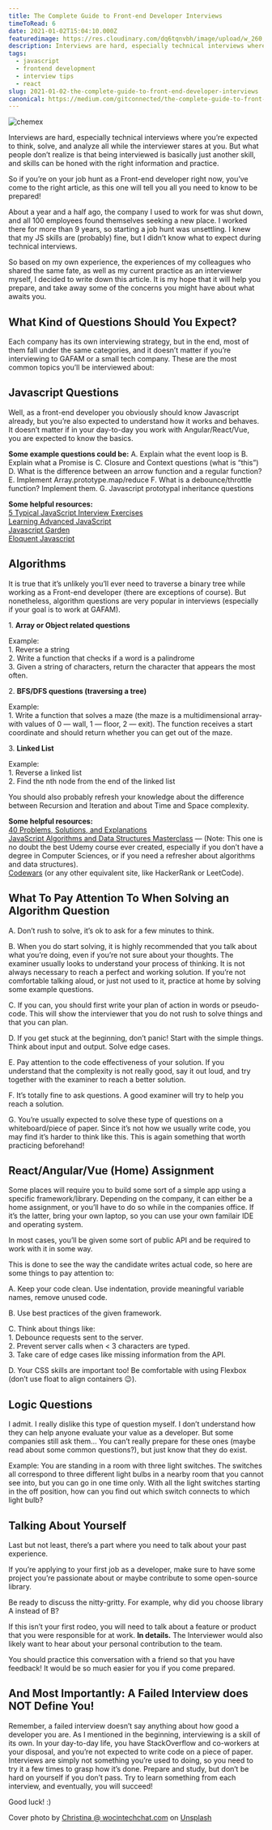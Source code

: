 ```yaml
---
title: The Complete Guide to Front-end Developer Interviews
timeToRead: 6
date: 2021-01-02T15:04:10.000Z
featuredimage: https://res.cloudinary.com/dq6tqnvbh/image/upload/w_260,h_350,q_auto,g_face,c_thumb,z_0.1/v1675543987/blog/1_2Acp2-iKTTMeBiDJehnYKA.jpg
description: Interviews are hard, especially technical interviews where you’re expected to think, solve, and analyze all while the interviewer stares at you. But what people don’t realize is that being interviewed is basically just another skill, and skills can be honed with the right information and practice.
tags:
  - javascript
  - frontend development
  - interview tips
  - react
slug: 2021-01-02-the-complete-guide-to-front-end-developer-interviews
canonical: https://medium.com/gitconnected/the-complete-guide-to-front-end-developer-interviews-e2f0f611c91e
---
```

![chemex](https://res.cloudinary.com/dq6tqnvbh/image/upload/w_900,q_auto/v1675543987/blog/1_2Acp2-iKTTMeBiDJehnYKA.jpg)

Interviews are hard, especially technical interviews where you’re expected to think, solve, and analyze all while the interviewer stares at you. But what people don’t realize is that being interviewed is basically just another skill, and skills can be honed with the right information and practice.

So if you’re on your job hunt as a Front-end developer right now, you’ve come to the right article, as this one will tell you all you need to know to be prepared!

About a year and a half ago, the company I used to work for was shut down, and all 100 employees found themselves seeking a new place. I worked there for more than 9 years, so starting a job hunt was unsettling. I knew that my JS skills are (probably) fine, but I didn’t know what to expect during technical interviews.

So based on my own experience, the experiences of my colleagues who shared the same fate, as well as my current practice as an interviewer myself, I decided to write down this article. It is my hope that it will help you prepare, and take away some of the concerns you might have about what awaits you.

## What Kind of Questions Should You Expect?
Each company has its own interviewing strategy, but in the end, most of them fall under the same categories, and it doesn’t matter if you’re interviewing to GAFAM or a small tech company. These are the most common topics you’ll be interviewed about:

## Javascript Questions
Well, as a front-end developer you obviously should know Javascript already, but you’re also expected to understand how it works and behaves. It doesn’t matter if in your day-to-day you work with Angular/React/Vue, you are expected to know the basics.

**Some example questions could be:**
A. Explain what the event loop is
B. Explain what a Promise is
C. Closure and Context questions (what is “this”)
D. What is the difference between an arrow function and a regular function?
E. Implement Array.prototype.map/reduce
F. What is a debounce/throttle function? Implement them.
G. Javascript prototypal inheritance questions

**Some helpful resources:**\
[5 Typical JavaScript Interview Exercises](https://www.sitepoint.com/5-typical-javascript-interview-exercises/)\
[Learning Advanced JavaScript](https://johnresig.com/apps/learn/)\
[Javascript Garden](http://bonsaiden.github.io/JavaScript-Garden/)\
[Eloquent Javascript](https://eloquentjavascript.net/)

## Algorithms
It is true that it’s unlikely you’ll ever need to traverse a binary tree while working as a Front-end developer (there are exceptions of course). But nonetheless, algorithm questions are very popular in interviews (especially if your goal is to work at GAFAM).

1\. **Array or Object related questions**

Example:\
1\. Reverse a string\
2\. Write a function that checks if a word is a palindrome\
3\. Given a string of characters, return the character that appears the most often.

2\. **BFS/DFS questions (traversing a tree)**

Example:\
1\. Write a function that solves a maze (the maze is a multidimensional array- with values of 0 — wall, 1 — floor, 2 — exit). The function receives a start coordinate and should return whether you can get out of the maze.

3\. **Linked List**

Example:\
1\. Reverse a linked list\
2\. Find the nth node from the end of the linked list

You should also probably refresh your knowledge about the difference between Recursion and Iteration and about Time and Space complexity.

**Some helpful resources:**\
[40 Problems, Solutions, and Explanations](https://medium.com/siliconwat/algorithms-in-javascript-b0bed68f4038)\
[JavaScript Algorithms and Data Structures Masterclass](https://www.udemy.com/course/js-algorithms-and-data-structures-masterclass/) — (Note: This one is no doubt the best Udemy course ever created, especially if you don’t have a degree in Computer Sciences, or if you need a refresher about algorithms and data structures).\
[Codewars](https://www.codewars.com/) (or any other equivalent site, like HackerRank or LeetCode).

## What To Pay Attention To When Solving an Algorithm Question
A. Don’t rush to solve, it’s ok to ask for a few minutes to think.

B. When you do start solving, it is highly recommended that you talk about what you’re doing, even if you’re not sure about your thoughts. The examiner usually looks to understand your process of thinking. It is not always necessary to reach a perfect and working solution. If you’re not comfortable talking aloud, or just not used to it, practice at home by solving some example questions.

C. If you can, you should first write your plan of action in words or pseudo-code. This will show the interviewer that you do not rush to solve things and that you can plan.

D. If you get stuck at the beginning, don’t panic! Start with the simple things. Think about input and output. Solve edge cases.

E. Pay attention to the code effectiveness of your solution. If you understand that the complexity is not really good, say it out loud, and try together with the examiner to reach a better solution.

F. It’s totally fine to ask questions. A good examiner will try to help you reach a solution.

G. You’re usually expected to solve these type of questions on a whiteboard/piece of paper. Since it’s not how we usually write code, you may find it’s harder to think like this. This is again something that worth practicing beforehand!

## React/Angular/Vue (Home) Assignment
Some places will require you to build some sort of a simple app using a specific framework/library. Depending on the company, it can either be a home assignment, or you’ll have to do so while in the companies office. If it’s the latter, bring your own laptop, so you can use your own familair IDE and operating system.

In most cases, you’ll be given some sort of public API and be required to work with it in some way.

This is done to see the way the candidate writes actual code, so here are some things to pay attention to:

A. Keep your code clean. Use indentation, provide meaningful variable names, remove unused code.

B. Use best practices of the given framework.

C. Think about things like:\
1\. Debounce requests sent to the server.\
2\. Prevent server calls when < 3 characters are typed.\
3\. Take care of edge cases like missing information from the API.

D. Your CSS skills are important too! Be comfortable with using Flexbox (don’t use float to align containers 😉).

## Logic Questions
I admit. I really dislike this type of question myself. I don’t understand how they can help anyone evaluate your value as a developer. But some companies still ask them…
You can’t really prepare for these ones (maybe read about some common questions?), but just know that they do exist.

Example:
You are standing in a room with three light switches. The switches all correspond to three different light bulbs in a nearby room that you cannot see into, but you can go in one time only. With all the light switches starting in the off position, how can you find out which switch connects to which light bulb?

## Talking About Yourself
Last but not least, there’s a part where you need to talk about your past experience.

If you’re applying to your first job as a developer, make sure to have some project you’re passionate about or maybe contribute to some open-source library.

Be ready to discuss the nitty-gritty. For example, why did you choose library A instead of B?

If this isn’t your first rodeo, you will need to talk about a feature or product that you were responsible for at work. **In details.** The Interviewer would also likely want to hear about your personal contribution to the team.

You should practice this conversation with a friend so that you have feedback! It would be so much easier for you if you come prepared.

## And Most Importantly: A Failed Interview does NOT Define You!
Remember, a failed interview doesn’t say anything about how good a developer you are. As I mentioned in the beginning, interviewing is a skill of its own. In your day-to-day life, you have StackOverflow and co-workers at your disposal, and you’re not expected to write code on a piece of paper. Interviews are simply not something you’re used to doing, so you need to try it a few times to grasp how it’s done. Prepare and study, but don’t be hard on yourself if you don’t pass. Try to learn something from each interview, and eventually, you will succeed!

Good luck! :)

Cover photo by [Christina @ wocintechchat.com](https://unsplash.com/@wocintechchat?utm_source=unsplash&utm_medium=referral&utm_content=creditCopyText) on [Unsplash](https://unsplash.com/s/photos/interview?utm_source=unsplash&utm_medium=referral&utm_content=creditCopyText)